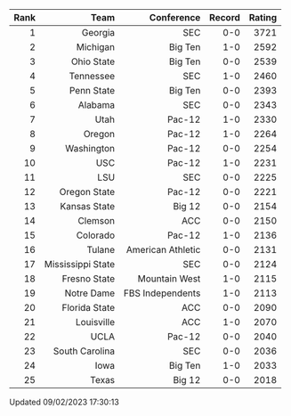| Rank  | Team                 | Conference           | Record   | Rating |
| ---:  | ---:                 | ---:                 | ---:     | ---:   |
| 1     | Georgia              | SEC                  | 0-0      | 3721   |
| 2     | Michigan             | Big Ten              | 1-0      | 2592   |
| 3     | Ohio State           | Big Ten              | 0-0      | 2539   |
| 4     | Tennessee            | SEC                  | 1-0      | 2460   |
| 5     | Penn State           | Big Ten              | 0-0      | 2393   |
| 6     | Alabama              | SEC                  | 0-0      | 2343   |
| 7     | Utah                 | Pac-12               | 1-0      | 2330   |
| 8     | Oregon               | Pac-12               | 1-0      | 2264   |
| 9     | Washington           | Pac-12               | 0-0      | 2254   |
| 10    | USC                  | Pac-12               | 1-0      | 2231   |
| 11    | LSU                  | SEC                  | 0-0      | 2225   |
| 12    | Oregon State         | Pac-12               | 0-0      | 2221   |
| 13    | Kansas State         | Big 12               | 0-0      | 2154   |
| 14    | Clemson              | ACC                  | 0-0      | 2150   |
| 15    | Colorado             | Pac-12               | 1-0      | 2136   |
| 16    | Tulane               | American Athletic    | 0-0      | 2131   |
| 17    | Mississippi State    | SEC                  | 0-0      | 2124   |
| 18    | Fresno State         | Mountain West        | 1-0      | 2115   |
| 19    | Notre Dame           | FBS Independents     | 1-0      | 2113   |
| 20    | Florida State        | ACC                  | 0-0      | 2090   |
| 21    | Louisville           | ACC                  | 1-0      | 2070   |
| 22    | UCLA                 | Pac-12               | 0-0      | 2040   |
| 23    | South Carolina       | SEC                  | 0-0      | 2036   |
| 24    | Iowa                 | Big Ten              | 1-0      | 2033   |
| 25    | Texas                | Big 12               | 0-0      | 2018   |

Updated 09/02/2023 17:30:13
